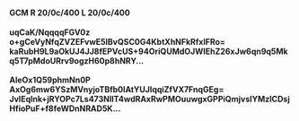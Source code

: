 #### GCM R 20/0c/400 L 20/0c/400
**uqCaK/NqqqqFGV0z**<br/>**o+gCeVyNfqZVZEFvwE5lBvQSC0G4KbtXhNFkRfxlFRo=**<br/>**kaRubH9L9aOkUJ4JJ8fEPVcUS+94OriQUMdOJWIEhZ26xJw6qn9q5Mkq5T7pMdoURrv9ogzH60p8hNRY...**<br/><br/>
**AleOx1Q59phmNn0P**<br/>**AxOg6mw6YSzMVnyjoTBfb0IAtYUJIqqiZfVX7FnqGEg=**<br/>**JvlEqlnk+jRYOPc7Ls473NllT4wdRAxRwPMOuuwgxGPPiQmjvsIYMzICDsjHfioPuF+f8feWDnNRAD5K...**